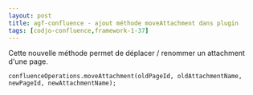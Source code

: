 ```yaml
---
layout: post
title: agf-confluence - ajout méthode moveAttachment dans plugin
tags: [codjo-confluence,framework-1-37]
---
```

Cette nouvelle méthode permet de déplacer / renommer un attachment d'une page.

```
confluenceOperations.moveAttachment(oldPageId, oldAttachmentName, newPageId, newAttachmentName);
```